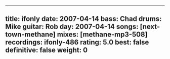 
---
title: ifonly
date: 2007-04-14
bass:	Chad
drums:	Mike
guitar:	Rob
day: 2007-04-14
songs: [next-town-methane]
mixes: [methane-mp3-508]
recordings: ifonly-486
rating: 5.0
best: false
definitive: false
weight: 0
---
